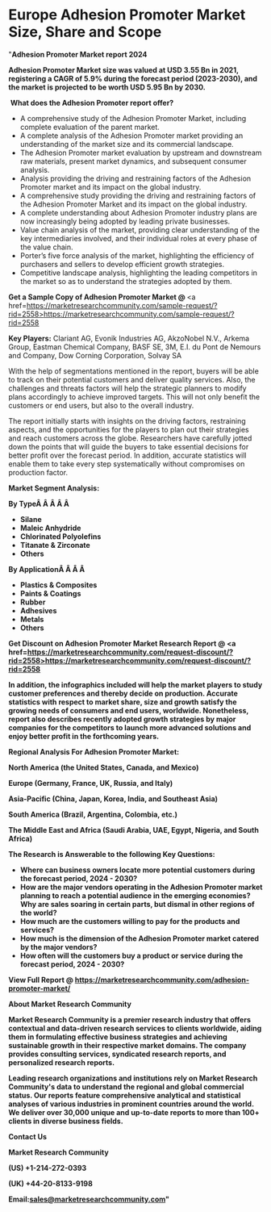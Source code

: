 # Europe Adhesion Promoter Market Size, Share and Scope
"<strong>Adhesion Promoter Market report 2024</strong>

<strong>Adhesion Promoter Market size was valued at USD 3.55 Bn in 2021, registering a CAGR of 5.9% during the forecast period (2023-2030), and the market is projected to be worth USD 5.95 Bn by 2030.</strong>

 <strong><b>What does the Adhesion Promoter report offer?</b></strong>
<ul>
  <li>A comprehensive study of the Adhesion Promoter Market, including complete evaluation of the parent market.</li>
  <li>A complete analysis of the Adhesion Promoter market providing an understanding of the market size and its commercial landscape.</li>
  <li>The Adhesion Promoter market evaluation by upstream and downstream raw materials, present market dynamics, and subsequent consumer analysis.</li>
  <li>Analysis providing the driving and restraining factors of the Adhesion Promoter market and its impact on the global industry.</li>
  <li>A comprehensive study providing the driving and restraining factors of the Adhesion Promoter Market and its impact on the global industry.</li>
  <li>A complete understanding about Adhesion Promoter industry plans are now increasingly being adopted by leading private businesses.</li>
  <li>Value chain analysis of the market, providing clear understanding of the key intermediaries involved, and their individual roles at every phase of the value chain.</li>
  <li>Porter’s five force analysis of the market, highlighting the efficiency of purchasers and sellers to develop efficient growth strategies.</li>
  <li>Competitive landscape analysis, highlighting the leading competitors in the market so as to understand the strategies adopted by them.</li>
</ul>

<strong>Get a Sample Copy of Adhesion Promoter Market @ </strong><a href=https://marketresearchcommunity.com/sample-request/?rid=2558><u>https://marketresearchcommunity.com/sample-request/?rid=2558</u></a>

<strong>Key Players:</strong> 
Clariant AG, Evonik Industries AG, AkzoNobel N.V., Arkema Group, Eastman Chemical Company, BASF SE, 3M, E.I. du Pont de Nemours and Company, Dow Corning Corporation, Solvay SA

With the help of segmentations mentioned in the report, buyers will be able to track on their potential customers and deliver quality services. Also, the challenges and threats factors will help the strategic planners to modify plans accordingly to achieve improved targets. This will not only benefit the customers or end users, but also to the overall industry.

The report initially starts with insights on the driving factors, restraining aspects, and the opportunities for the players to plan out their strategies and reach customers across the globe. Researchers have carefully jotted down the points that will guide the buyers to take essential decisions for better profit over the forecast period. In addition, accurate statistics will enable them to take every step systematically without compromises on production factor.

<strong>Market Segment Analysis:</strong>


<strong><strong>By TypeÂ Â Â Â Â  </strong></h4>
<ul>
 	<li>Silane</li>
 	<li>Maleic Anhydride</li>
 	<li>Chlorinated Polyolefins</li>
 	<li>Titanate &amp; Zirconate</li>
 	<li>Others</li>
</ul>
<strong><strong>By ApplicationÂ Â Â Â  </strong></h4>
<ul>
 	<li>Plastics &amp; Composites</li>
 	<li>Paints &amp; Coatings</li>
 	<li>Rubber</li>
 	<li>Adhesives</li>
 	<li>Metals</li>
 	<li>Others</li>
</ul>

<strong>Get Discount on Adhesion Promoter Market Research Report @ </b></strong><a href=https://marketresearchcommunity.com/request-discount/?rid=2558><u>https://marketresearchcommunity.com/request-discount/?rid=2558</u></a>

In addition, the infographics included will help the market players to study customer preferences and thereby decide on production. Accurate statistics with respect to market share, size and growth satisfy the growing needs of consumers and end users, worldwide. Nonetheless, report also describes recently adopted growth strategies by major companies for the competitors to launch more advanced solutions and enjoy better profit in the forthcoming years.

<strong>Regional Analysis For Adhesion Promoter Market:</strong>

<strong>North America</strong> (the United States, Canada, and Mexico)

<strong>Europe</strong> (Germany, France, UK, Russia, and Italy)

<strong>Asia-Pacific</strong> (China, Japan, Korea, India, and Southeast Asia)

<strong>South America</strong> (Brazil, Argentina, Colombia, etc.)

<strong>The Middle East and Africa</strong> (Saudi Arabia, UAE, Egypt, Nigeria, and South Africa)

<strong>The Research is Answerable to the following Key Questions:</strong>
<ul>
 	<li>Where can business owners locate more potential customers during the forecast period, 2024 - 2030?</li>
 	<li>How are the major vendors operating in the Adhesion Promoter market planning to reach a potential audience in the emerging economies? Why are sales soaring in certain parts, but dismal in other regions of the world?</li>
 	<li>How much are the customers willing to pay for the products and services?</li>
 	<li>How much is the dimension of the Adhesion Promoter market catered by the major vendors?</li>
 	<li>How often will the customers buy a product or service during the forecast period, 2024 - 2030?</li>
</ul>

<strong>View Full Report @</strong> <a href=https://marketresearchcommunity.com/adhesion-promoter-market/>https://marketresearchcommunity.com/adhesion-promoter-market/</a>

<strong>About Market Research Community</strong>

Market Research Community is a premier research industry that offers contextual and data-driven research services to clients worldwide, aiding them in formulating effective business strategies and achieving sustainable growth in their respective market domains. The company provides consulting services, syndicated research reports, and personalized research reports.

Leading research organizations and institutions rely on Market Research Community's data to understand the regional and global commercial status. Our reports feature comprehensive analytical and statistical analyses of various industries in prominent countries around the world. We deliver over 30,000 unique and up-to-date reports to more than 100+ clients in diverse business fields.

<strong>Contact Us</strong>

<strong>Market Research Community</strong>

(US) +1-214-272-0393

(UK) +44-20-8133-9198

<strong>Email:</strong>sales@marketresearchcommunity.com"
